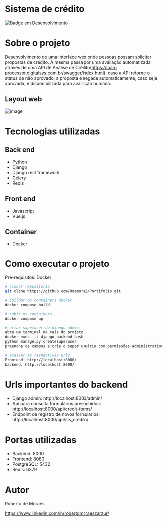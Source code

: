 # Sistema de crédito
![Badge em Desenvolvimento](http://img.shields.io/static/v1?label=STATUS&message=EM%20DESENVOLVIMENTO&color=GREEN&style=for-the-badge)

# Sobre o projeto
Desenvolvimento de uma interface web onde pessoas possam solicitar propostas de crédito.
A mesma passa por uma avaliação automatizada através de uma API de Análise de Crédito(https://loan-processor.digitalsys.com.br/swagger/index.html), caso a API retorne o status de não aprovado, a proposta é negada automaticamente, caso seja aprovada, é disponibilizada para avaliação humana.

## Layout web
![image](https://github.com/Rdemora2/Sistema-de-Credito/assets/103211332/9c15f102-c590-4839-8fbf-12b6e98382a2)

# Tecnologias utilizadas
## Back end
- Python
- Django
- Django rest framework
- Celery
- Redis

## Front end
- Javascript
- Vue.js

## Container
- Docker

# Como executar o projeto
Pré-requisitos: Docker

```bash
# clonar repositório
git clone https://github.com/Rdemora2/Portifolio.git

# buildar os containers docker
docker compose build

# subir os containers
docker compose up

# criar superuser do django admin
abra um terminal na raiz do projeto
docker exec -ti django_backend bash
python manage.py createsuperuser
preencha os campos e crie o super usuário com permissões administrativas

# acessar as respectivas urls
Frontend: http://localhost:8080/
backend: http://localhost:8000/

```

# Urls importantes do backend
 - Django admin: http://localhost:8000/admin/
 - Api para consulta formulários preenchidos: http://localhost:8000/api/credit-forms/
 - Endpoint de registro de novos formularios: http://localhost:8000/api/sis_credito/


# Portas utilizadas
- Backend: 8000
- Frontend: 8080
- PostgreSQL: 5432
- Redis: 6379

# Autor

Roberto de Moraes

https://www.linkedin.com/in/robertomoraeszarzur/
